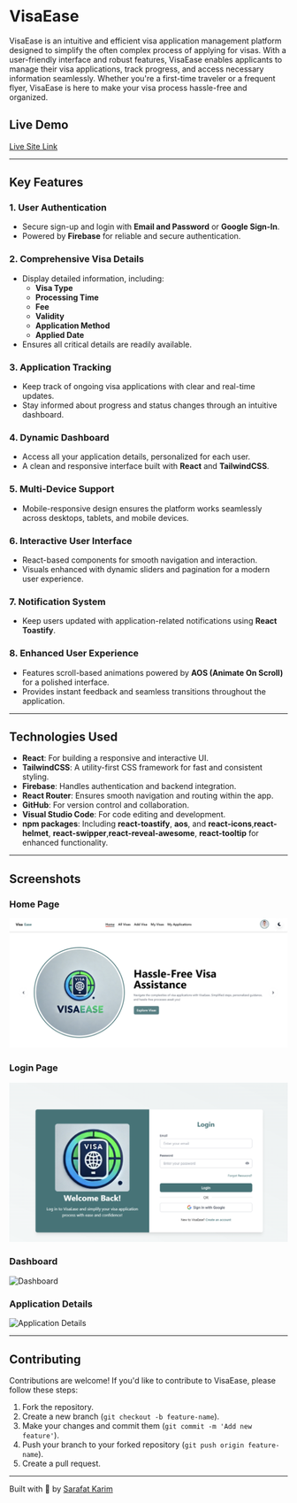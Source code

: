 # VisaEase

VisaEase is an intuitive and efficient visa application management platform designed to simplify the often complex process of applying for visas. With a user-friendly interface and robust features, VisaEase enables applicants to manage their visa applications, track progress, and access necessary information seamlessly. Whether you're a first-time traveler or a frequent flyer, VisaEase is here to make your visa process hassle-free and organized.

## Live Demo

[Live Site Link](https://visaease-bb42d.web.app/)

---

## Key Features

### **1. User Authentication**

- Secure sign-up and login with **Email and Password** or **Google Sign-In**.
- Powered by **Firebase** for reliable and secure authentication.

### **2. Comprehensive Visa Details**

- Display detailed information, including:
  - **Visa Type**
  - **Processing Time**
  - **Fee**
  - **Validity**
  - **Application Method**
  - **Applied Date**
- Ensures all critical details are readily available.

### **3. Application Tracking**

- Keep track of ongoing visa applications with clear and real-time updates.
- Stay informed about progress and status changes through an intuitive dashboard.

### **4. Dynamic Dashboard**

- Access all your application details, personalized for each user.
- A clean and responsive interface built with **React** and **TailwindCSS**.

### **5. Multi-Device Support**

- Mobile-responsive design ensures the platform works seamlessly across desktops, tablets, and mobile devices.

### **6. Interactive User Interface**

- React-based components for smooth navigation and interaction.
- Visuals enhanced with dynamic sliders and pagination for a modern user experience.

### **7. Notification System**

- Keep users updated with application-related notifications using **React Toastify**.

### **8. Enhanced User Experience**

- Features scroll-based animations powered by **AOS (Animate On Scroll)** for a polished interface.
- Provides instant feedback and seamless transitions throughout the application.

---

## Technologies Used

- **React**: For building a responsive and interactive UI.
- **TailwindCSS**: A utility-first CSS framework for fast and consistent styling.
- **Firebase**: Handles authentication and backend integration.
- **React Router**: Ensures smooth navigation and routing within the app.
- **GitHub**: For version control and collaboration.
- **Visual Studio Code**: For code editing and development.
- **npm packages**: Including **react-toastify**, **aos**, and **react-icons**,**react-helmet**, **react-swipper**,**react-reveal-awesome**, **react-tooltip** for enhanced functionality.

---

## Screenshots

### Home Page

![Home Page](/src/Assets/Screenshot/Home.png)

### Login Page

![Login Page](/src/Assets/Screenshot/Login.png)

### Dashboard

![Dashboard](/src/Assets/Screenshot/Dashboard.png)

### Application Details

![Application Details](/src/Assets/Screenshot/Application_Details.png)

---

## Contributing

Contributions are welcome! If you'd like to contribute to VisaEase, please follow these steps:

1. Fork the repository.
2. Create a new branch (`git checkout -b feature-name`).
3. Make your changes and commit them (`git commit -m 'Add new feature'`).
4. Push your branch to your forked repository (`git push origin feature-name`).
5. Create a pull request.

---

Built with 💙 by [Sarafat Karim](https://www.linkedin.com/in/sarafat-karim/)
